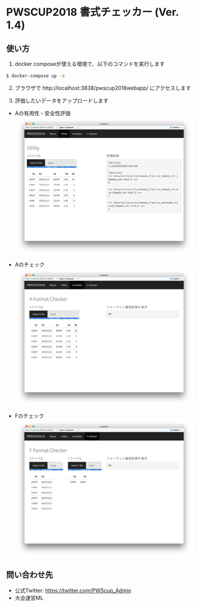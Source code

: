 PWSCUP2018 書式チェッカー (Ver. 1.4)
===

## 使い方
1. docker composeが使える環境で、以下のコマンドを実行します

```bash
$ docker-compose up -d
```

2. ブラウザで http://localhost:3838/pwscup2018webapp/  にアクセスします

3. 評価したいデータをアップロードします

- Aの有用性・安全性評価
![匿名加工データの有用性・安全性評価](./utility.png)

- Aのチェック
![匿名加工データAの書式チェック](./checker_A.png)

- Fのチェック
![推定対応表Fの書式チェック](./checker_F.png)


## 問い合わせ先

- 公式Twitter: https://twitter.com/PWScup_Admin
- 大会運営ML 

